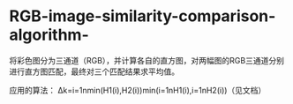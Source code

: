 # RGB-image-similarity-comparison-algorithm-


将彩色图分为三通道（RGB），并计算各自的直方图，对两幅图的RGB三通道分别进行直方图匹配，最终对三个匹配结果求平均值。
	
应用的算法：
∆k=i=1nmin(H1(i),H2(i))min(i=1nH1(i),i=1nH2(i))（见文档）
